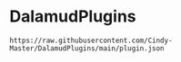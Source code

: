 # DalamudPlugins
```
https://raw.githubusercontent.com/Cindy-Master/DalamudPlugins/main/plugin.json
```
